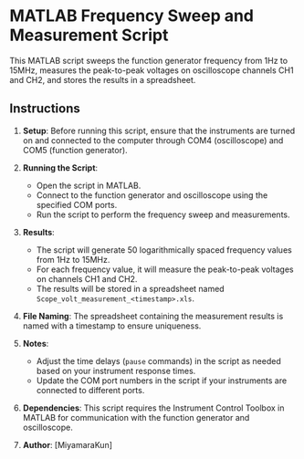 # MATLAB Frequency Sweep and Measurement Script

This MATLAB script sweeps the function generator frequency from 1Hz to 15MHz, measures the peak-to-peak voltages on oscilloscope channels CH1 and CH2, and stores the results in a spreadsheet.

## Instructions
1. **Setup**: Before running this script, ensure that the instruments are turned on and connected to the computer through COM4 (oscilloscope) and COM5 (function generator).

2. **Running the Script**:
   - Open the script in MATLAB.
   - Connect to the function generator and oscilloscope using the specified COM ports.
   - Run the script to perform the frequency sweep and measurements.

3. **Results**:
   - The script will generate 50 logarithmically spaced frequency values from 1Hz to 15MHz.
   - For each frequency value, it will measure the peak-to-peak voltages on channels CH1 and CH2.
   - The results will be stored in a spreadsheet named `Scope_volt_measurement_<timestamp>.xls`.

4. **File Naming**: The spreadsheet containing the measurement results is named with a timestamp to ensure uniqueness.

5. **Notes**:
   - Adjust the time delays (`pause` commands) in the script as needed based on your instrument response times.
   - Update the COM port numbers in the script if your instruments are connected to different ports.

6. **Dependencies**: This script requires the Instrument Control Toolbox in MATLAB for communication with the function generator and oscilloscope.

7. **Author**: [MiyamaraKun]
